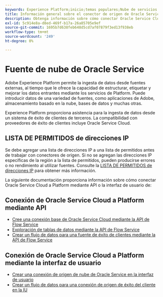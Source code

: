 ```yaml
---
keywords: Experience Platform;inicio;temas populares;Nube de servicios de Oracle;Nube de servicios de oracle
title: Información general sobre el conector de origen de Oracle Service Cloud
description: Obtenga información sobre cómo conectar Oracle Service Cloud a Adobe Experience Platform mediante API o la interfaz de usuario.
exl-id: 5c914e8a-d8ed-469f-b17a-26a85705e9ef
source-git-commit: 1695b7d638feb648d5cd7af07879f3ed13f938eb
workflow-type: tm+mt
source-wordcount: '249'
ht-degree: 0%

---
```


# Fuente de nube de Oracle Service

Adobe Experience Platform permite la ingesta de datos desde fuentes externas, al tiempo que le ofrece la capacidad de estructurar, etiquetar y mejorar los datos entrantes mediante los servicios de Platform. Puede introducir datos de una variedad de fuentes, como aplicaciones de Adobe, almacenamiento basado en la nube, bases de datos y muchas otras.

Experience Platform proporciona asistencia para la ingesta de datos desde un sistema de éxito de clientes de terceros. La compatibilidad con proveedores de éxito de clientes incluye Oracle Service Cloud.

## LISTA DE PERMITIDOS de direcciones IP

Se debe agregar una lista de direcciones IP a una lista de permitidos antes de trabajar con conectores de origen. Si no se agregan las direcciones IP específicas de la región a la lista de permitidos, pueden producirse errores o no rendimiento al utilizar fuentes. Consulte la [LISTA DE PERMITIDOS de direcciones IP](../../ip-address-allow-list.md) para obtener más información.

La siguiente documentación proporciona información sobre cómo conectar Oracle Service Cloud a Platform mediante API o la interfaz de usuario de:

## Conexión de Oracle Service Cloud a Platform mediante API

- [Cree una conexión base de Oracle Service Cloud mediante la API de Flow Service](../../tutorials/api/create/customer-success/oracle-service-cloud.md)
- [Exploración de tablas de datos mediante la API de Flow Service](../../tutorials/api/explore/tabular.md)
- [Crear un flujo de datos para una fuente de éxito de clientes mediante la API de Flow Service](../../tutorials/api/collect/customer-success.md)

## Conexión de Oracle Service Cloud a Platform mediante la interfaz de usuario

- [Crear una conexión de origen de nube de Oracle Service en la interfaz de usuario](../../tutorials/ui/create/customer-success/oracle-service-cloud.md)
- [Crear un flujo de datos para una conexión de origen de éxito del cliente en la IU](../../tutorials/ui/dataflow/customer-success.md)
